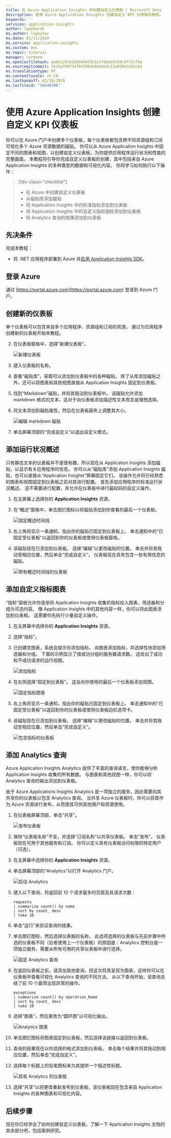 ```yaml
---
title: 在 Azure Application Insights 中创建自定义仪表板 | Microsoft Docs
description: 使用 Azure Application Insights 创建自定义 KPI 仪表板的教程。
keywords: ''
services: application-insights
author: lgayhardt
ms.author: lagayhar
ms.date: 01/11/2019
ms.service: application-insights
ms.custom: mvc
ms.topic: tutorial
manager: carmonm
ms.openlocfilehash: ee8e129cb26894487051e1f90a5919dc9ff3cf9a
ms.sourcegitcommit: 7e25a709734f03f46418ebda2c22e029e22d2c64
ms.translationtype: HT
ms.contentlocale: zh-CN
ms.lasthandoff: 02/20/2019
ms.locfileid: "56440796"
---
```

# <a name="create-custom-kpi-dashboards-using-azure-application-insights"></a>使用 Azure Application Insights 创建自定义 KPI 仪表板

你可以在 Azure 门户中创建多个仪表板，每个仪表板都包含跨不同资源组和订阅可视化多个 Azure 资源数据的磁贴。  你可以从 Azure Application Insights 中固定不同的图表和视图，以创建自定义仪表板，为你提供应用程序运行状况和性能的完整画面。  本教程将引导你完成自定义仪表板的创建，其中包括来自 Azure Application Insights 的多种类型的数据和可视化内容。  你将学习如何执行以下操作：

> [!div class="checklist"]
> * 在 Azure 中创建自定义仪表板
> * 从磁贴库添加磁贴
> * 将 Application Insights 中的标准指标添加到仪表板 
> * 将 Application Insights 中的自定义指标图标添加到仪表板
> * 将 Analytics 查询的结果添加到仪表板 



## <a name="prerequisites"></a>先决条件

完成本教程：

- 将 .NET 应用程序部署到 Azure 并[启用 Application Insights SDK](../../azure-monitor/app/asp-net.md)。 

## <a name="log-in-to-azure"></a>登录 Azure
通过 [https://portal.azure.com](https://portal.azure.com) 登录到 Azure 门户。

## <a name="create-a-new-dashboard"></a>创建新的仪表板
单个仪表板可以包含来自多个应用程序、资源组和订阅的资源。  通过为应用程序创建新的仪表板开始本教程。  

2.  在仪表板窗格中，选择“新建仪表板”。

    ![新建仪表板](media/tutorial-app-dashboards/1newdashboard.png)

3. 键入仪表板的名称。
4. 查看“磁贴库”，获取可以添加到仪表板中的各种磁贴。  除了从库添加磁贴之外，还可以将图表和其他视图直接从 Application Insights 固定到仪表板。
5. 找到“Markdown”磁贴，并将其拖动到仪表板中。  该磁贴允许添加 markdown 格式的文本，这对于向仪表板添加描述性文本而言是理想选择。
6. 将文本添加到磁贴属性，然后在仪表板画布上调整其大小。
    
    ![编辑 markdown 磁贴](media/tutorial-app-dashboards/2dashboard-text.png)

6. 单击屏幕顶部的“完成自定义”以退出自定义模式。

## <a name="add-health-overview"></a>添加运行状况概述
只有静态文本的仪表板并不是很有趣，所以现在从 Application Insights 添加磁贴，以显示有关应用程序的信息。  你可以从“磁贴库”添加 Application Insights 磁贴，也可以直接从“Application Insights”屏幕固定它们。  该操作允许将已经熟悉的图表和视图固定到仪表板之前对其进行配置。  首先添加应用程序的标准运行状况概述。  这不需要进行配置，并允许在仪表板中进行最起码的自定义操作。


1. 在主屏幕上选择你的 **Application Insights** 资源。
2. 在“概述”窗格中，单击图钉图标以将磁贴添加到你查看的最后一个仪表板。  

    ![固定概述时间线](media/tutorial-app-dashboards/3overview.png)
 
3. 右上角将显示一条通知，指出你的磁贴已固定到仪表板上。 单击通知中的“已固定至仪表板”以返回到你的仪表板或使用仪表板窗格。
4. 该磁贴现在已添加到仪表板。 选择“编辑”以更改磁贴的位置。 单击并将其拖动至相应位置，然后单击“完成自定义”。 仪表板现在具有包含一些有用信息的磁贴。

    ![带有概述时间线的仪表板](media/tutorial-app-dashboards/4dashboard-edit.png)



## <a name="add-custom-metric-chart"></a>添加自定义指标图表
“指标”面板允许你逐渐将 Application Insights 收集的指标绘入图表，筛选器和分组为可选内容。  像 Application Insights 中的其他内容一样，你可以将此图表添加到仪表板。  这需要你先执行少量自定义操作。

1. 在主屏幕中选择你的 **Application Insights** 资源。
1. 选择“指标”。  
2. 已创建空图表，系统会提示你添加指标。  向图表添加指标，并选择性地添加筛选器和分组。  下面的示例显示了按成功分组的服务器请求数。  这给出了成功和不成功请求的运行视图。

    ![添加指标](media/tutorial-app-dashboards/5sumserverrequests.png)

4. 在右侧选择“固定到仪表板”。 这会向你使用的最后一个仪表板添加视图。

    ![固定指标图表](media/tutorial-app-dashboards/6sumserverrequests-pin.png)

3.  右上角将显示一条通知，指出你的磁贴已固定到仪表板上。 单击通知中的“已固定至仪表板”以返回到你的仪表板或使用仪表板边栏选项卡。

4. 该磁贴现在已添加到仪表板。 选择“编辑”以更改磁贴的位置。 单击并将其拖动至相应位置，然后单击“完成自定义”。

    ![包含指标的仪表板](media/tutorial-app-dashboards/7dashboard-edit2.png)

## <a name="add-analytics-query"></a>添加 Analytics 查询
Azure Application Insights Analytics 提供了丰富的查询语言，使你能够分析 Application Insights 收集的所有数据。  与图表和其他视图一样，你可以将 Analytics 查询的输出添加到仪表板。   

由于 Azure Applications Insights Analytics 是一项独立的服务，因此需要向其共享你的仪表板以包含 Analytics 查询。 当共享 Azure 仪表板时，你可以将其作为 Azure 资源进行发布，从而使其可供其他用户和资源使用。  

1. 在仪表板屏幕顶部，单击“共享”。

    ![发布仪表板](media/tutorial-app-dashboards/8dashboard-share.png)

2. 保持“仪表板名称”不变，并选择“订阅名称”以共享仪表板。  单击“发布”。  仪表板现在可用于其他服务和订阅。  你可以定义具有仪表板访问权限的特定用户（可选）。
1. 在主屏幕中选择你的 **Application Insights** 资源。
2. 单击屏幕顶部的“Analytics”以打开 Analytics 门户。

    ![启动 Analytics](media/tutorial-app-dashboards/9analytics.png)

3. 键入以下查询，将返回前 10 个请求最多的页面及其请求次数：

    ```
    requests
    | summarize count() by name
    | sort by count_ desc
    | take 10 
    ```

4. 单击“运行”来验证查询的结果。
5. 单击图钉图标，然后选择仪表板的名称。 此选项选择的仪表板与先前步骤中所选的仪表板不同（后者使用上一个仪表板）的原因是：Analytics 控制台是一项独立服务，需要从所有可用的共享仪表板中进行选择。

    ![固定 Analytics 查询](media/tutorial-app-dashboards/10query.png)

5. 在返回仪表板之前，请添加其他查询，但这次将其呈现为图表，这样你可以在仪表板中查看可视化 Analytics 查询的不同方法。  从以下查询开始，该查询总结了前 10 个最常出现异常的操作。

    ```
    exceptions
    | summarize count() by operation_Name
    | sort by count_ desc
    | take 10 
    ```

6. 选择“图表”，然后更改为“圆环图”以可视化输出。

    ![Analytics 图表](media/tutorial-app-dashboards/11querychart.png)

6. 单击图钉图标将图表固定到仪表板，然后选择该链接以返回到仪表板。
4. 查询的结果现在以你选择的格式添加到仪表板。  单击每个结果并将其拖动到相应位置，然后单击“完成自定义”。
5. 选择每个标题上的铅笔图标来为其提供一个描述性标题。

    ![具有 Analytics 的仪表板](media/tutorial-app-dashboards/12edit-title.png)

5. 选择“共享”以将更改重新发布到仪表板，该仪表板现在包含来自 Application Insights 的各种图表和可视化内容。


## <a name="next-steps"></a>后续步骤
现在你已经学会了如何创建自定义仪表板，了解一下 Application Insights 文档的其余部分吧，包括案例研究。
